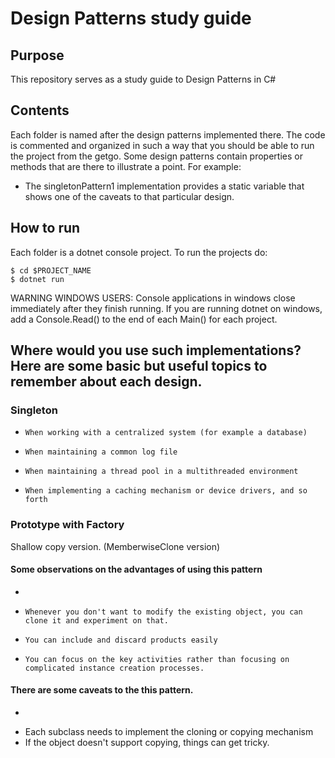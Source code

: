 # Design Patterns study guide

## Purpose

This repository serves as a study guide to Design Patterns in C#

## Contents

Each folder is named after the design patterns implemented there. The code is commented and organized in such a way that you should be able to run the project from the getgo.
Some design patterns contain properties or methods that are there to illustrate a point. For example:

- The singletonPattern1 implementation provides a static variable that shows one of the caveats to that particular design.

## How to run

Each folder is a dotnet console project.
To run the projects do:

```
$ cd $PROJECT_NAME
$ dotnet run
```

WARNING WINDOWS USERS: Console applications in windows close immediately after they finish running. If you are running dotnet on windows, add a Console.Read() to the end of each Main() for each project.

## Where would you use such implementations? Here are some basic but useful topics to remember about each design.

### Singleton

-     When working with a centralized system (for example a database)
-     When maintaining a common log file
-     When maintaining a thread pool in a multithreaded environment
-     When implementing a caching mechanism or device drivers, and so forth

### Prototype with Factory

Shallow copy version. (MemberwiseClone version)

#### Some observations on the advantages of using this pattern

-

*     Whenever you don't want to modify the existing object, you can clone it and experiment on that.

*     You can include and discard products easily
*     You can focus on the key activities rather than focusing on complicated instance creation processes.

#### There are some caveats to the this pattern.

-

* Each subclass needs to implement the cloning or copying mechanism
* If the object doesn't support copying, things can get tricky.
